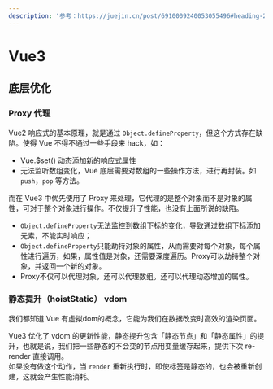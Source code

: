 ```yaml
---
description: '参考：https://juejin.cn/post/6910009240053055496#heading-20'
---
```


# Vue3

## 底层优化

### Proxy 代理

Vue2 响应式的基本原理，就是通过 `Object.defineProperty`，但这个方式存在缺陷。使得 Vue 不得不通过一些手段来 hack，如：

* Vue.$set\(\) 动态添加新的响应式属性
* 无法监听数组变化，Vue 底层需要对数组的一些操作方法，进行再封装。如 `push`，`pop` 等方法。

而在 Vue3 中优先使用了 Proxy 来处理，它代理的是整个对象而不是对象的属性，可对于整个对象进行操作。不仅提升了性能，也没有上面所说的缺陷。                                                                                                                                                                                                                                                                                                                                  

* `Object.defineProperty`无法监控到数组下标的变化，导致通过数组下标添加元素，不能实时响应；
* `Object.defineProperty`只能劫持对象的属性，从而需要对每个对象，每个属性进行遍历，如果，属性值是对象，还需要深度遍历。Proxy可以劫持整个对象，并返回一个新的对象。
* Proxy不仅可以代理对象，还可以代理数组。还可以代理动态增加的属性。

### 静态提升（hoistStatic） vdom

我们都知道 Vue 有虚拟dom的概念，它能为我们在数据改变时高效的渲染页面。

Vue3 优化了 vdom 的更新性能，静态提升包含「静态节点」和「静态属性」的提升，也就是说，我们把一些静态的不会变的节点用变量缓存起来，提供下次 re-render 直接调用。  
如果没有做这个动作，当 `render` 重新执行时，即使标签是静态的，也会被重新创建，这就会产生性能消耗。

